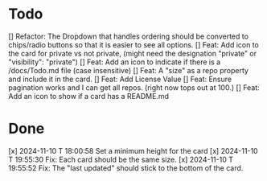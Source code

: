 # Todo

[] Refactor: The Dropdown that handles ordering should be converted to chips/radio buttons so that it is easier to see all options.
[] Feat: Add icon to the card for private vs not private, (might need the designation "private" or   "visibility": "private")
[] Feat: Add an icon to indicate if there is a /docs/Todo.md file (case insensitive)
[] Feat: A "size" as a repo property and include it in the card.
[] Feat: Add License Value
[] Feat: Ensure pagination works and I can get all repos. (right now tops out at 100.)
[] Feat: Add an icon to show if a card has a README.md

# Done

[x] 2024-11-10 T 18:00:58 Set a minimum height for the card
[x] 2024-11-10 T 19:55:30 Fix: Each card should be the same size.
[x] 2024-11-10 T 19:55:52 Fix: The "last updated" should stick to the bottom of the card.